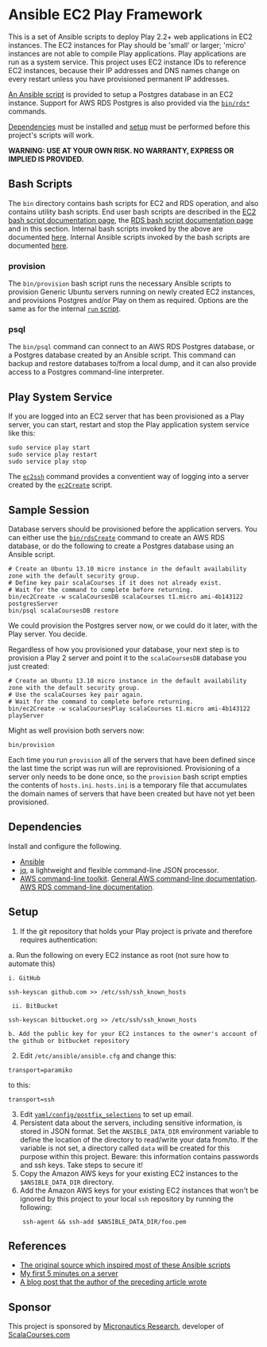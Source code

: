 # Ansible EC2 Play Framework
This is a set of Ansible scripts to deploy Play 2.2+ web applications in EC2 instances.
The EC2 instances for Play should be 'small' or larger; 'micro' instances are not able to compile Play applications.
Play applications are run as a system service.
This project uses EC2 instance IDs to reference EC2 instances, because their IP addresses and DNS names change on every restart unless you have provisioned permanent IP addresses.

[An Ansible script](yaml/postgresEnv.yaml) is provided to setup a Postgres database in an EC2 instance.
Support for AWS RDS Postgres is also provided via the [`bin/rds*`](bin) commands.

[Dependencies](#dependencies) must be installed and [setup](#setup) must be performed before this project's scripts will work.


**WARNING: USE AT YOUR OWN RISK. NO WARRANTY, EXPRESS OR IMPLIED IS PROVIDED.**

## Bash Scripts
The `bin` directory contains bash scripts for EC2 and RDS operation, and also contains utility bash scripts.
End user bash scripts are described in the [EC2 bash script documentation page](EC2.md), the [RDS bash script documentation page](RDS.md) and in this section.
Internal bash scripts invoked by the above are documented [here](INTERNAL.md#bash-scripts).
Internal Ansible scripts invoked by the bash scripts are documented [here](INTERNAL.md#ansible-scripts).

### provision
The `bin/provision` bash script runs the necessary Ansible scripts to provision Generic Ubuntu servers running on newly created EC2 instances, and provisions Postgres and/or Play on them as required.
Options are the same as for the internal [`run` script](INTERNAL.md#run).

### psql
The `bin/psql` command can connect to an AWS RDS Postgres database, or a Postgres database created by an Ansible script.
This command can backup and restore databases to/from a local dump, and it can also provide access to a Postgres command-line interpreter.

## Play System Service
If you are logged into an EC2 server that has been provisioned as a Play server, you can start, restart and stop the Play application system service like this:

    sudo service play start
    sudo service play restart
    sudo service play stop

The [`ec2ssh`](bin/ec2ssh) command provides a conventient way of logging into a server created by the [`ec2Create`](bin/ec2Create) script.

## Sample Session
Database servers should be provisioned before the application servers.
You can either use the [`bin/rdsCreate`](RDS.md#rdscreate) command to create an AWS RDS database, or do the following to create a Postgres database using an Ansible script.

    # Create an Ubuntu 13.10 micro instance in the default availability zone with the default security group.
    # Define key pair scalaCourses if it does not already exist.
    # Wait for the command to complete before returning.
    bin/ec2Create -w scalaCoursesDB scalaCourses t1.micro ami-4b143122 postgresServer
    bin/psql scalaCoursesDB restore

We could provision the Postgres server now, or we could do it later, with the Play server.
You decide.

Regardless of how you provisioned your database, your next step is to provision a Play 2 server and point it to the `scalaCoursesDB` database you just created:

    # Create an Ubuntu 13.10 micro instance in the default availability zone with the default security group.
    # Use the scalaCourses key pair again.
    # Wait for the command to complete before returning.
    bin/ec2Create -w scalaCoursesPlay scalaCourses t1.micro ami-4b143122 playServer

Might as well provision both servers now:

    bin/provision

Each time you run `provision` all of the servers that have been defined since the last time the script was run will are reprovisioned.
Provisioning of a server only needs to be done once, so the `provision` bash script empties the contents of `hosts.ini`.
`hosts.ini` is a temporary file that accumulates the domain names of servers that have been created but have not yet been provisioned.

## Dependencies

Install and configure the following.

* [Ansible](https://github.com/ansible/ansible)
* [jq](http://stedolan.github.io/jq/download/), a lightweight and flexible command-line JSON processor.
* [AWS command-line toolkit](http://aws.amazon.com/developertools/2928).
[General AWS command-line documentation](http://aws.amazon.com/cli/).
[AWS RDS command-line documentation](http://docs.aws.amazon.com/AmazonRDS/latest/CommandLineReference/Welcome.html).

## Setup

1. If the git repository that holds your Play project is private and therefore requires authentication:

  a. Run the following on every EC2 instance as root (not sure how to automate this)

    i. GitHub
````
ssh-keyscan github.com >> /etc/ssh/ssh_known_hosts
````

     ii. BitBucket
````
ssh-keyscan bitbucket.org >> /etc/ssh/ssh_known_hosts
````
    b. Add the public key for your EC2 instances to the owner's account of the github or bitbucket repository
2. Edit `/etc/ansible/ansible.cfg` and change this:
````
transport=paramiko
````
to this:
````
transport=ssh
````
3. Edit [`yaml/config/postfix_selections`](yaml/config/postfix_selections) to set up   email.
4. Persistent data about the servers, including sensitive information, is stored in JSON format.
   Set the `ANSIBLE_DATA_DIR` environment variable to define the location of the directory to read/write your data from/to.
   If the variable is not set, a directory called `data` will be created for this purpose within this project.
   Beware: this information contains passwords and ssh keys.
   Take steps to secure it!
5. Copy the Amazon AWS keys for your existing EC2 instances to the `$ANSIBLE_DATA_DIR` directory.
6. Add the Amazon AWS keys for your existing EC2 instances that won't be ignored by this project to your local `ssh` repository by running the following:
````
    ssh-agent && ssh-add $ANSIBLE_DATA_DIR/foo.pem
````

## References
* [The original source which inspired most of these Ansible scripts](https://github.com/phred/5minbootstrap)
* [My first 5 minutes on a server](http://plusbryan.com/my-first-5-minutes-on-a-server-or-essential-security-for-linux-servers)
* [A blog post that the author of the preceding article wrote](http://practicalops.com/my-first-5-minutes-on-a-server.html)

## Sponsor
This project is sponsored by [Micronautics Research](http://micronauticsresearch.com),
developer of [ScalaCourses.com](http://scalacourses.com)
